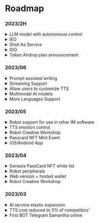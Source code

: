 # Roadmap

### 2023/2H

<details>

<summary>LLM model with autonomous control</summary>

It's already on the way.

Support for feeding your own fine-tuned language data, making your BOT fully meet your expectations 🤗

Lifetime memory bank

Internet connectivity and API access capabilities!

Fewer restrictions

</details>

<details>

<summary>IEO</summary>



</details>

<details>

<summary>Shell As Service</summary>

Open underlying capabilities, can be embedded in any third-party application

</details>

<details>

<summary>IDO</summary>



</details>

<details>

<summary>Token Airdrop plan announcement</summary>



</details>

### 2023/06

<details>

<summary>Prompt-assisted writing</summary>

Reduce the user-defined prompt threshold, already online, users can create bots with rich personality traits through simple identity definition.

</details>

<details>

<summary>Streaming Support</summary>

Zero-delay voice conversation experience

</details>

<details>

<summary>Allow users to customize TTS</summary>

The robot workshop supports users to customize bot TTS through voice cloning.

</details>

<details>

<summary>Multimodal AI models</summary>



</details>

<details>

<summary>More Languages Support</summary>



</details>

### 2023/05

<details>

<summary>Robot support for use in other IM software</summary>

The MyShell.ai creative workshop will be able to support the deployment of robots to other social platforms, while users can bind social accounts on their side, and through the bound social accounts, member rights can be extended to robots on their social media, already supporting Telegram, and will support other platforms such as Discord in the future.

</details>

<details>

<summary>TTS emotion control</summary>

The robot's voice will contain richer emotional differences, and this feature will enter the public testing phase in May.

</details>

<details>

<summary>Robot Creative Workshop</summary>



</details>

<details>

<summary>Passcard NFT Mint Event</summary>



</details>

<details>

<summary>iOS/Android App</summary>



</details>

### 2023/04

<details>

<summary>Genesis PassCard NFT white list</summary>



</details>

<details>

<summary>Robot peripherals</summary>

* Twitter space AMA bot
* KOL bot
* Vitalik bot

</details>

<details>

<summary>Web version + hosted wallet</summary>



</details>

<details>

<summary>Robot Creative Workshop</summary>



</details>

### 2023/03

<details>

<summary>AI service elastic expansion</summary>



</details>

<details>

<summary>TTS cost reduced to 3% of competitors'</summary>

With the influx of users, our daily voice interaction volume quickly exceeded 100,000. We intensively optimized our self-developed TTS model in three weeks, reducing its cost by 97% compared to Microsoft's TTS API cost, and supporting quick cloning of 1-5 minute voice samples.

</details>

<details>

<summary>First BOT Telegram Samantha online</summary>

On 03/07, we launched the first Bot Samantha on Telegram.

</details>